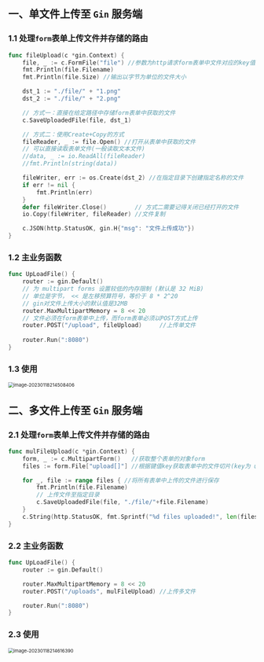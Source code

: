 ## 一、单文件上传至 `Gin` 服务端

### 1.1 处理`form`表单上传文件并存储的路由

```go
func fileUpload(c *gin.Context) {
	file, _ := c.FormFile("file") //参数为http请求form表单中文件对应的key值
	fmt.Println(file.Filename)
	fmt.Println(file.Size) //输出以字节为单位的文件大小

	dst_1 := "./file/" + "1.png"
	dst_2 := "./file/" + "2.png"

	// 方式一：直接在给定路径中存储form表单中获取的文件
	c.SaveUploadedFile(file, dst_1)

	// 方式二：使用Create+Copy的方式
	fileReader, _ := file.Open() //打开从表单中获取的文件
	// 可以直接读取表单文件(一般读取文本文件)
	//data, _ := io.ReadAll(fileReader)
	//fmt.Println(string(data))

	fileWriter, err := os.Create(dst_2) //在指定目录下创建指定名称的文件
	if err != nil {
		fmt.Println(err)
	}
	defer fileWriter.Close()        // 方式二需要记得关闭已经打开的文件
	io.Copy(fileWriter, fileReader) //文件复制

	c.JSON(http.StatusOK, gin.H{"msg": "文件上传成功"})
}
```

### 1.2 主业务函数

```go
func UpLoadFile() {
	router := gin.Default()
	// 为 multipart forms 设置较低的内存限制 (默认是 32 MiB)
	// 单位是字节， << 是左移预算符号，等价于 8 * 2^20
	// gin对文件上传大小的默认值是32MB
	router.MaxMultipartMemory = 8 << 20
	// 文件必须在form表单中上传，而form表单必须以POST方式上传
	router.POST("/upload", fileUpload)     //上传单文件
	
	router.Run(":8080")
}
```

### 1.3 使用

<img src="C:\Users\DELL\AppData\Roaming\Typora\typora-user-images\image-20230118214508406.png" alt="image-20230118214508406" style="zoom:67%;" />

## 二、多文件上传至 `Gin` 服务端

### 2.1 处理`form`表单上传文件并存储的路由

```go
func mulFileUpload(c *gin.Context) {
	form, _ := c.MultipartForm()   //获取整个表单的对象form
	files := form.File["upload[]"] //根据键值key获取表单中的文件切片(key为 upload[])

	for _, file := range files { //将所有表单中上传的文件进行保存
		fmt.Println(file.Filename)
		// 上传文件至指定目录
		c.SaveUploadedFile(file, "./file/"+file.Filename)
	}
	c.String(http.StatusOK, fmt.Sprintf("%d files uploaded!", len(files)))
}
```

### 2.2 主业务函数

```go
func UpLoadFile() {
	router := gin.Default()

	router.MaxMultipartMemory = 8 << 20
	router.POST("/uploads", mulFileUpload) //上传多文件

	router.Run(":8080")
}
```

### 2.3 使用

<img src="C:\Users\DELL\AppData\Roaming\Typora\typora-user-images\image-20230118214616390.png" alt="image-20230118214616390" style="zoom:67%;" />